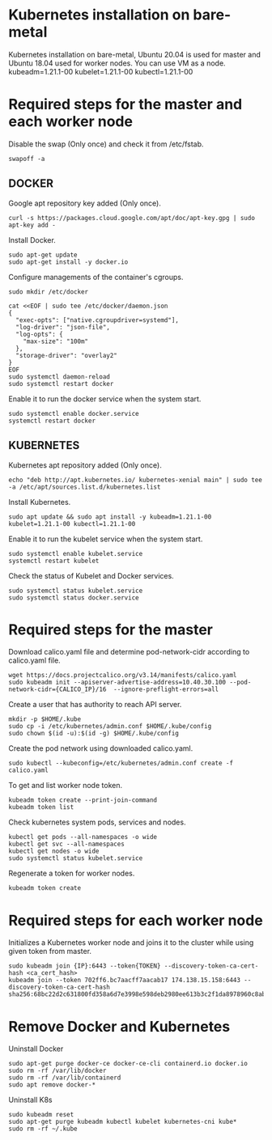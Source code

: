 # Kubernetes installation on bare-metal
Kubernetes installation on bare-metal, Ubuntu 20.04 is used for master and Ubuntu 18.04 used for worker nodes. You can use VM as a node. kubeadm=1.21.1-00 kubelet=1.21.1-00 kubectl=1.21.1-00

# Required steps for the master and each worker node

Disable the swap (Only once) and check it from /etc/fstab.
``` 
swapoff -a
```
## DOCKER
Google apt repository key added (Only once).
```
curl -s https://packages.cloud.google.com/apt/doc/apt-key.gpg | sudo apt-key add -
```

Install Docker. 
```
sudo apt-get update
sudo apt-get install -y docker.io
```

Configure managements of the container's cgroups.  
```
sudo mkdir /etc/docker
   
cat <<EOF | sudo tee /etc/docker/daemon.json
{
  "exec-opts": ["native.cgroupdriver=systemd"],
  "log-driver": "json-file",
  "log-opts": {
    "max-size": "100m"
  },
  "storage-driver": "overlay2"
}
EOF
sudo systemctl daemon-reload
sudo systemctl restart docker
```

Enable it to run the docker service when the system start.
```
sudo systemctl enable docker.service
systemctl restart docker
```
## KUBERNETES

Kubernetes apt repository added (Only once).
```
echo "deb http://apt.kubernetes.io/ kubernetes-xenial main" | sudo tee -a /etc/apt/sources.list.d/kubernetes.list
```

Install Kubernetes.  
```
sudo apt update && sudo apt install -y kubeadm=1.21.1-00 kubelet=1.21.1-00 kubectl=1.21.1-00
```

Enable it to run the kubelet service when the system start.
```
sudo systemctl enable kubelet.service
systemctl restart kubelet
```  

Check the status of Kubelet and Docker services. 
```
sudo systemctl status kubelet.service   
sudo systemctl status docker.service
```

# Required steps for the master

Download calico.yaml file and determine pod-network-cidr according to calico.yaml file.
```
wget https://docs.projectcalico.org/v3.14/manifests/calico.yaml
sudo kubeadm init --apiserver-advertise-address=10.40.30.100 --pod-network-cidr={CALICO_IP}/16  --ignore-preflight-errors=all
```

Create a user that has authority to reach API server.   
```
mkdir -p $HOME/.kube  
sudo cp -i /etc/kubernetes/admin.conf $HOME/.kube/config  
sudo chown $(id -u):$(id -g) $HOME/.kube/config
```  

Create the pod network using downloaded calico.yaml.  
```
sudo kubectl --kubeconfig=/etc/kubernetes/admin.conf create -f calico.yaml
```

To get and list worker node token.
```
kubeadm token create --print-join-command
kubeadm token list
```

Check kubernetes system pods, services and nodes.  
```
kubectl get pods --all-namespaces -o wide 
kubectl get svc --all-namespaces
kubectl get nodes -o wide 
sudo systemctl status kubelet.service
```

Regenerate a token for worker nodes.
```
kubeadm token create
```
# Required steps for each worker node 

Initializes a Kubernetes worker node and joins it to the cluster while using given token from master.  
```
sudo kubeadm join {IP}:6443 --token{TOKEN} --discovery-token-ca-cert-hash <ca_cert_hash>
kubeadm join --token 702ff6.bc7aacff7aacab17 174.138.15.158:6443 --discovery-token-ca-cert-hash sha256:68bc22d2c631800fd358a6d7e3998e598deb2980ee613b3c2f1da8978960c8ab 
```


# Remove Docker and Kubernetes

Uninstall Docker
```
sudo apt-get purge docker-ce docker-ce-cli containerd.io docker.io
sudo rm -rf /var/lib/docker
sudo rm -rf /var/lib/containerd
sudo apt remove docker-*
```

Uninstall K8s
```
sudo kubeadm reset
sudo apt-get purge kubeadm kubectl kubelet kubernetes-cni kube*
sudo rm -rf ~/.kube
```
